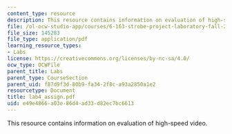 ```yaml
---
content_type: resource
description: This resource contains information on evaluation of high-speed video.
file: /ol-ocw-studio-app/courses/6-163-strobe-project-laboratory-fall-2005/e49e4866a03e86d4ad33d82ec7bc6613_lab4_assign.pdf
file_size: 145283
file_type: application/pdf
learning_resource_types:
- Labs
license: https://creativecommons.org/licenses/by-nc-sa/4.0/
ocw_type: OCWFile
parent_title: Labs
parent_type: CourseSection
parent_uid: f87d9f3d-80b9-fa34-2f8c-a93a2850a1e2
resourcetype: Document
title: lab4_assign.pdf
uid: e49e4866-a03e-86d4-ad33-d82ec7bc6613
---
```

This resource contains information on evaluation of high-speed video.